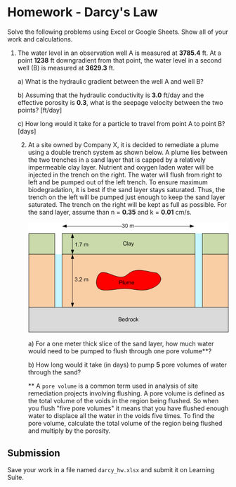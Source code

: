 # Homework - Darcy's Law

Solve the following problems using Excel or Google Sheets. Show all of your work and calculations.

1. The water level in an observation well A is measured at **3785.4** ft. At a point **1238** ft downgradient from that point, the water level in a second well (B) is measured at **3629.3** ft.

    a) What is the hydraulic gradient between the well A and well B?
    
    b) Assuming that the hydraulic conductivity is **3.0** ft/day and the effective porosity is **0.3**, what is the seepage velocity between the two points? [ft/day]
    
    c) How long would it take for a particle to travel from point A to point B? [days]

   2. At a site owned by Company X, it is decided to remediate a plume using a double trench system as shown below. A 
      plume lies between the two trenches in a sand layer that is capped by a relatively impermeable clay layer. 
      Nutrient and oxygen laden water will be injected in the trench on the right. The water will flush from right 
      to left and be pumped out of the left trench. To ensure maximum biodegradation, it is best if the sand layer 
      stays saturated. Thus, the trench on the left will be pumped just enough to keep the sand layer saturated. The 
      trench on the right will be kept as full as possible. For the sand layer, assume than n = **0.35** and k = 
      **0.01** cm/s.

      ![trench.gif](trench.gif)

      a) For a one meter thick slice of the sand layer, how much water would need to be pumped to flush through one 
      pore volume**?
   
      b) How long would it take (in days) to pump **5** pore volumes of water through the sand?

      ** A `pore volume` is a common term used in analysis of site remediation projects involving flushing. A pore volume is 
      defined 
      as the total volume of the voids in the region being flushed. So when you flush "five pore volumes" it means that you have flushed enough water to displace all the water in the voids five times. To find the pore volume, calculate the total volume of the region being flushed and multiply by the porosity.

## Submission

Save your work in a file named `darcy_hw.xlsx` and submit it on Learning Suite.
